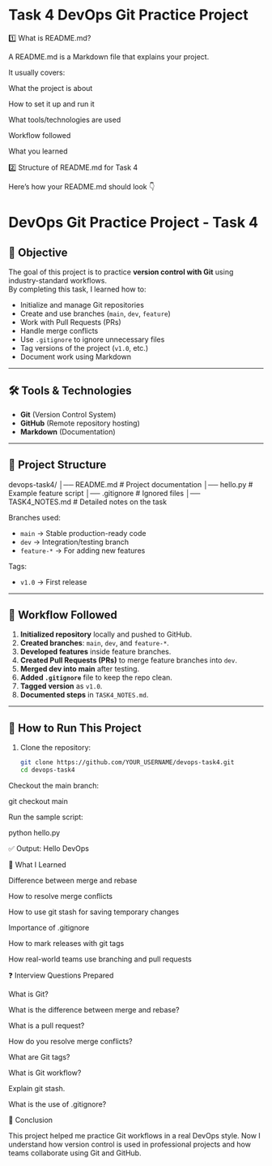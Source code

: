 # Task 4 DevOps Git Practice Project 

1️⃣ What is README.md?

A README.md is a Markdown file that explains your project.

It usually covers:

What the project is about

How to set it up and run it

What tools/technologies are used

Workflow followed

What you learned

2️⃣ Structure of README.md for Task 4

Here’s how your README.md should look 👇

# DevOps Git Practice Project - Task 4

## 📌 Objective
The goal of this project is to practice **version control with Git** using industry-standard workflows.  
By completing this task, I learned how to:  
- Initialize and manage Git repositories  
- Create and use branches (`main`, `dev`, `feature`)  
- Work with Pull Requests (PRs)  
- Handle merge conflicts  
- Use `.gitignore` to ignore unnecessary files  
- Tag versions of the project (`v1.0`, etc.)  
- Document work using Markdown  

---

## 🛠 Tools & Technologies
- **Git** (Version Control System)  
- **GitHub** (Remote repository hosting)  
- **Markdown** (Documentation)  

---

## 📂 Project Structure


devops-task4/
│── README.md # Project documentation
│── hello.py # Example feature script
│── .gitignore # Ignored files
│── TASK4_NOTES.md # Detailed notes on the task


Branches used:
- `main` → Stable production-ready code  
- `dev` → Integration/testing branch  
- `feature-*` → For adding new features  

Tags:
- `v1.0` → First release  

---

## 🔄 Workflow Followed
1. **Initialized repository** locally and pushed to GitHub.  
2. **Created branches**: `main`, `dev`, and `feature-*`.  
3. **Developed features** inside feature branches.  
4. **Created Pull Requests (PRs)** to merge feature branches into `dev`.  
5. **Merged dev into main** after testing.  
6. **Added `.gitignore`** file to keep the repo clean.  
7. **Tagged version** as `v1.0`.  
8. **Documented steps** in `TASK4_NOTES.md`.  

---

## 🚀 How to Run This Project
1. Clone the repository:  
   ```bash
   git clone https://github.com/YOUR_USERNAME/devops-task4.git
   cd devops-task4


Checkout the main branch:

git checkout main


Run the sample script:

python hello.py


✅ Output: Hello DevOps

📖 What I Learned

Difference between merge and rebase

How to resolve merge conflicts

How to use git stash for saving temporary changes

Importance of .gitignore

How to mark releases with git tags

How real-world teams use branching and pull requests

❓ Interview Questions Prepared

What is Git?

What is the difference between merge and rebase?

What is a pull request?

How do you resolve merge conflicts?

What are Git tags?

What is Git workflow?

Explain git stash.

What is the use of .gitignore?

🏁 Conclusion

This project helped me practice Git workflows in a real DevOps style.
Now I understand how version control is used in professional projects and how teams collaborate using Git and GitHub.
